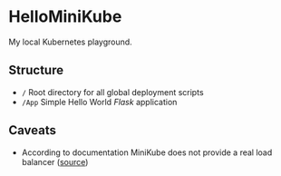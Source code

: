 # HelloMiniKube

My local Kubernetes playground.

## Structure

- `/` Root directory for all global deployment scripts
- `/App` Simple Hello World _Flask_ application

## Caveats

- According to documentation MiniKube does not provide a real load balancer ([source](https://kubernetes.io/docs/setup/minikube/#known-issues)) 

